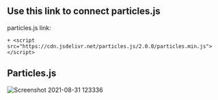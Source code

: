 ## Use this link to connect particles.js
particles.js link:
````
+ <script src="https://cdn.jsdelivr.net/particles.js/2.0.0/particles.min.js"></script>
````
## Particles.js
![Screenshot 2021-08-31 123336](https://user-images.githubusercontent.com/88188721/131453891-f26e4189-a419-4250-9761-5cbf8e10116e.png)
